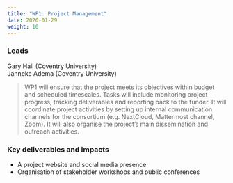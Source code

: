 ```yaml
---
title: "WP1: Project Management"
date: 2020-01-29
weight: 10
---
```


### Leads

Gary Hall (Coventry University)   
Janneke Adema (Coventry University)   

> WP1 will ensure that the project meets its objectives within budget and scheduled timescales. Tasks will include monitoring project progress, tracking deliverables and reporting back to the funder. It will coordinate project activities by setting up internal communication channels for the consortium (e.g. NextCloud, Mattermost channel, Zoom). It will also organise the project’s main dissemination and outreach activities. 

### Key deliverables and impacts 

* A project website and social media presence 
* Organisation of stakeholder workshops and public conferences
